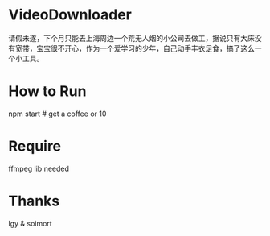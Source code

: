 # VideoDownloader

请假未遂，下个月只能去上海周边一个荒无人烟的小公司去做工，据说只有大床没有宽带，宝宝很不开心，作为一个爱学习的少年，自己动手丰衣足食，搞了这么一个小工具。

# How to Run

npm start  # get a coffee or 10

# Require

ffmpeg lib needed

# Thanks

lgy & soimort 
